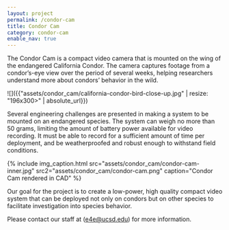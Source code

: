 ```yaml
---
layout: project
permalink: /condor-cam
title: Condor Cam
category: condor-cam
enable_nav: true
---
```

The Condor Cam is a compact video camera that is mounted on the wing of the endangered California Condor. The camera captures footage from a condor’s-eye view over the period of several weeks, helping researchers understand more about condors’ behavior in the wild. 

![]({{"assets/condor_cam/california-condor-bird-close-up.jpg" | resize: "196x300>" | absolute_url}})

Several engineering challenges are presented in making a system to be mounted on an endangered species. The system can weigh no more than 50 grams, limiting the amount of battery power available for video recording. It must be able to record for a sufficient amount of time per deployment, and be weatherproofed and robust enough to withstand field conditions.


{% include 
    img_caption.html
    src="assets/condor_cam/condor-cam-inner.jpg"
    src2="assets/condor_cam/condor-cam.png"
    caption="Condor Cam rendered in CAD"
%}



Our goal for the project is to create a low-power, high quality compact video system that can be deployed not only on condors but on other species to facilitate investigation into species behavior.

Please contact our staff at ([e4e@ucsd.edu](mailto:e4e@ucsd.edu)) for more information.

    
